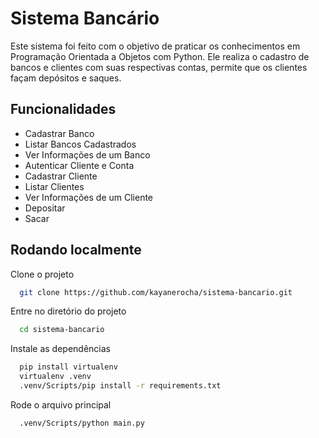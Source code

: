 
# Sistema Bancário

Este sistema foi feito com o objetivo de praticar os
conhecimentos em Programação Orientada a Objetos com Python. 
Ele realiza o cadastro de bancos e clientes com suas
respectivas contas, permite que os clientes façam depósitos
e saques.


## Funcionalidades

- Cadastrar Banco
- Listar Bancos Cadastrados
- Ver Informações de um Banco
- Autenticar Cliente e Conta
- Cadastrar Cliente
- Listar Clientes
- Ver Informações de um Cliente
- Depositar
- Sacar


## Rodando localmente

Clone o projeto

```bash
  git clone https://github.com/kayanerocha/sistema-bancario.git
```

Entre no diretório do projeto

```bash
  cd sistema-bancario
```

Instale as dependências

```bash
  pip install virtualenv
  virtualenv .venv
  .venv/Scripts/pip install -r requirements.txt
```

Rode o arquivo principal

```bash
  .venv/Scripts/python main.py
```


